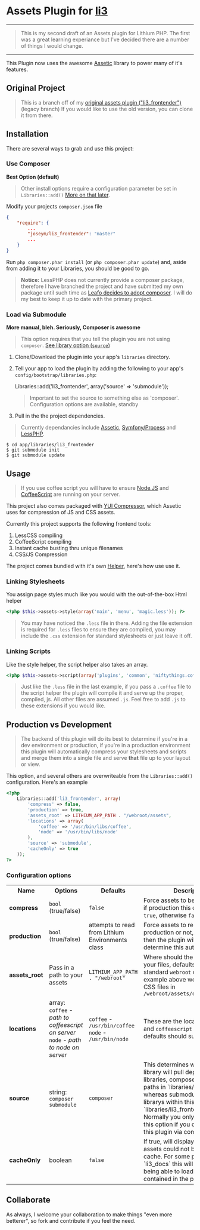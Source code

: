 # Assets Plugin for [li3](http://lithify.me)

***

> This is my second draft of an Assets plugin for Lithium PHP. The first was a great learning experiance but I've decided there are a number of things I would change.

***

This Plugin now uses the awesome [Assetic](https://github.com/kriswallsmith/assetic) library to power many of it's features.

## Original Project

> This is a branch off of my [original assets plugin ("li3_frontender")](https://github.com/joseym/li3_frontender/tree/legacy)(legacy branch)
> If you would like to use the old version, you can clone it from there.

## Installation
There are several ways to grab and use this project:

### Use Composer
__Best Option (default)__

> Other install options require a configuration parameter be set in `Libraries::add()`
> [More on that later](https://github.com/joseym/li3_frontender#configuration-options).

Modify your projects `composer.json` file

~~~ json
{
    "require": {
    	...
        "joseym/li3_frontender": "master"
        ...
    }
}
~~~

Run `php composer.phar install` (or `php composer.phar update`) and, aside from adding it to your Libraries, you should be good to go.

> __Notice:__ LessPHP does not currently provide a composer package, therefore I have branched the project and have submitted my own package until such time as [Leafo decides to adopt composer](https://github.com/leafo/lessphp/issues/216).
> I will do my best to keep it up to date with the primary project.

### Load via Submodule
__More manual, bleh. Seriously, Composer is awesome__

> This option requires that you tell the plugin you are not using `composer`.
> [See library option (`source`)](https://github.com/joseym/li3_frontender#configuration-options)

1. Clone/Download the plugin into your app's ``libraries`` directory.
2. Tell your app to load the plugin by adding the following to your app's ``config/bootstrap/libraries.php``:

	Libraries::add('li3_frontender', array('source' => 'submodule'));

	> Important to set the source to something else as 'composer'.
	> Configuration options are available, standby

3. Pull in the the project dependencies.

> Currently dependancies include [Assetic](https://github.com/kriswallsmith/assetic#readme), [Symfony/Process](https://github.com/symfony/Process#readme) and [LessPHP](https://github.com/leafo/lessphp#readme).

	$ cd app/libraries/li3_frontender
	$ git submodule init
	$ git submodule update


## Usage

> If you use coffee script you will have to ensure [Node.JS](http://nodejs.org/) and [CoffeeScript](http://http://coffeescript.org) are running on your server.

This project also comes packaged with [YUI Compressor](http://yuilibrary.com/download/yuicompressor/), which Assetic uses for compression of JS and CSS assets.

Currently this project supports the following frontend tools:

1. LessCSS compiling
2. CoffeeScript compiling
3. Instant cache busting thru unique filenames
4. CSS/JS Compression

The project comes bundled with it's own [Helper](https://github.com/joseym/li3_frontender/blob/assetic/extensions/helper/Assets.php), here's how use use it.

### Linking Stylesheets
You assign page styles much like you would with the out-of-the-box Html helper

~~~ php
<?php $this->assets->style(array('main', 'menu', 'magic.less')); ?>
~~~

> You may have noticed the `.less` file in there. Adding the file extension is required for `.less` files to ensure they are compiled, you may include the `.css` extension for standard stylesheets or just leave it off.

### Linking Scripts
Like the style helper, the script helper also takes an array.

~~~ php
<?php $this->assets->script(array('plugins', 'common', 'niftythings.coffee'); ?>
~~~

> Just like the `.less` file in the last example, if you pass a `.coffee` file to the script helper the plugin will compile it and serve up the proper, compiled, js. All other files are assumed `.js`. Feel free to add `.js` to these extensions if you would like.

## Production vs Development

> The backend of this plugin will do its best to determine if you're in a dev environment or production, if you're in a production environment this plugin will automatically compress your stylesheets and scripts and merge them into a single file and serve __that__ file up to your layout or view.

This option, and several others are overwriteable from the `Libraries::add()` configuration. Here's an example

~~~ php
<?php
	Libraries::add('li3_frontender', array(
		'compress' => false,
		'production' => true,
		'assets_root' => LITHIUM_APP_PATH . "/webroot/assets",
		'locations' => array(
			'coffee' => '/usr/bin/libs/coffee',
			'node' => '/usr/bin/libs/node'
		),
		'source' => 'submodule',
		'cacheOnly' => true
	));
?>
~~~

### Configuration options

<table>
	<tr>
		<th>Name</th>
		<th>Options</th>
		<th>Defaults</th>
		<th>Description</th>
	</tr>
	<tr>
		<td><strong>compress</strong></td>
		<td><code>bool</code> (true/false)</td>
		<td><code>false<strong></td>
		<td>Force assets to be compressed, if production this defaults to <code>true</code>, otherwise <code>false</code>.</td>
	</tr>
	<tr>
		<td><strong>production</strong></td>
		<td><code>bool</code> (true/false)</td>
		<td>attempts to read from Lithium Environments class</td>
		<td>Force assets to render in production or not, if this isn't set then the plugin will attempt to determine this automagically.</td>
	</tr>
	<tr>
		<td><strong>assets_root</strong></td>
		<td>Pass in a path to your assets</td>
		<td><code>LITHIUM_APP_PATH . "/webroot"</code></td>
		<td>Where should the plugin look for your files, defaults to the standard <code>webroot</code> directory. The example above would look for CSS files in <code>/webroot/assets/css/</code></td>
	</tr>
	<tr>
		<td><strong>locations</strong></td>
		<td>array: <code>coffee</code> - <em>path to coffeescript on server</em><br /><code>node</code> - <em>path to node on server</em></td>
		<td><code>coffee</code> - <code>/usr/bin/coffee</code><br /><code>node</code> - <code>/usr/bin/node</code></td>
		<td>These are the locations of <code>node</code> and <code>coffeescript</code> on your server, defaults should suffice.</td>
	</tr>
	<tr>
		<td><strong>source</strong></td>
		<td>string: <code>composer</code><br /><code>submodule</code></td>
		<td><code>composer</code></td>
		<td>
			This determines where the library will pull dependency libraries, composer uses vendor paths in
			`libraries/_source` whereas submodule loads librarys within this plugin `libraries/li3_frontender/libraries`.
			Normally you only need to set this option if you do not install this plugin via composer.
		</td>
	</tr>
	<tr>
		<td><strong>cacheOnly</strong></td>
		<td>boolean</td>
		<td><code>false<code></td>
		<td>
			If true, will display a 404 if the assets could not be read from cache. For some plugins, such as
			`li3_docs` this will result in not being able to load the css contained in the plugin.
		</td>
</table>

## Collaborate
As always, I welcome your collaboration to make things "even more betterer", so fork and contribute if you feel the need.
